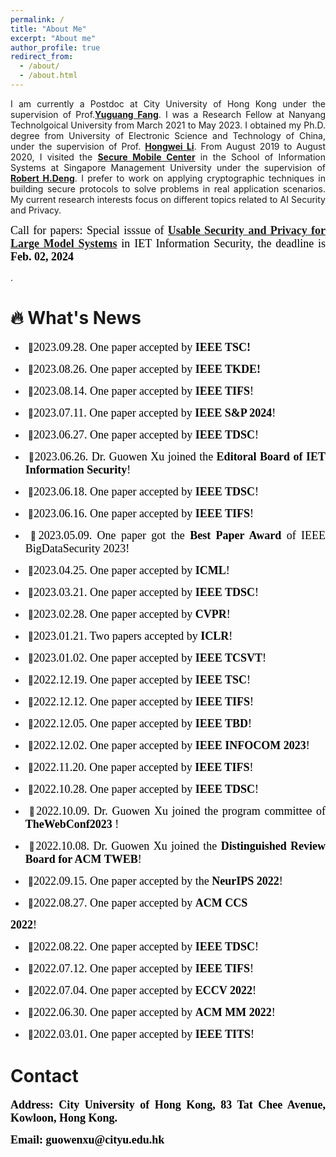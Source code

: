 ```yaml
---
permalink: /
title: "About Me"
excerpt: "About me"
author_profile: true
redirect_from: 
  - /about/
  - /about.html
---
```


<p align="justify">I am currently a Postdoc at City University of Hong Kong under the supervision of Prof.<a href = "https://www.cs.cityu.edu.hk/~yugufang/"><b>Yuguang Fang</b></a>. I was a  Research  Fellow at Nanyang Technolgoical University from March 2021 to May 2023. I obtained my Ph.D. degree from University of Electronic Science and Technology of China, under the supervision of Prof. <a href = "https://scholar.google.com.hk/citations?hl=zh-CN&user=-o6u2gwAAAAJ&view_op=list_works&sortby=pubdate"><b>Hongwei Li</b></a>. From August 2019 to August 2020,  I visited the  <a href = "https://smc.smu.edu.sg/"><b>Secure Mobile Center</b></a> in the School of Information Systems at Singapore Management University under the supervision of <a href = "http://www.mysmu.edu/faculty/robertdeng/"><b>Robert H.Deng</b></a>. I prefer to work on applying cryptographic techniques in building secure protocols to solve problems in real application scenarios. My current research interests focus on different topics related to AI Security and Privacy.</p>

 <p align="justify"> <font face="Times New Roman" color=black size=4> Call for papers: Special isssue of <a href = "https://www.hindawi.com/journals/ietis/si/387822/"> <b>Usable Security and Privacy for Large Model Systems</b></a> in IET Information Security, the deadline is <b>Feb. 02, 2024</b></font></p>.


  🔥 What's News
======
- <p align="justify"> &nbsp;🎉<font face="Times New Roman" color=black size=4>2023.09.28. One paper accepted by <b>IEEE TSC!</b></font></p>
- <p align="justify"> &nbsp;🎉<font face="Times New Roman" color=black size=4>2023.08.26. One paper accepted by <b>IEEE TKDE!</b></font></p>
- <p align="justify">&nbsp;🎉<font face="Times New Roman" color=black size=4>2023.08.14. One paper accepted by <b>IEEE TIFS</b>!</font></p>
-  <p align="justify">&nbsp;🎉<font face="Times New Roman" color=black size=4>2023.07.11. One paper  accepted by  <b>IEEE S&P 2024</b>!</font></p>
-  <p align="justify">&nbsp;🎉<font face="Times New Roman" color=black size=4>2023.06.27. One paper  accepted by  <b>IEEE  TDSC</b>!</font></p>
-  <p align="justify">&nbsp;🎉<font face="Times New Roman" color=black size=4>2023.06.26. Dr. Guowen Xu joined the <b>Editoral Board of  IET Information Security</b>!</font></p> 
-  <p align="justify">&nbsp;🎉<font face="Times New Roman" color=black size=4>2023.06.18. One paper  accepted by  <b>IEEE TDSC</b>!</font></p>
-  <p align="justify">&nbsp;🎉<font face="Times New Roman" color=black size=4>2023.06.16. One paper accepted by  <b>IEEE TIFS</b>!</font></p>
-  <p align="justify">&nbsp;🎉<font face="Times New Roman" color=black size=4>2023.05.09. One paper  got the <b>Best Paper Award</b> of IEEE BigDataSecurity 2023!</font></p>
-  <p align="justify">&nbsp;🎉<font face="Times New Roman" color=black size=4>2023.04.25. One paper  accepted by  <b>ICML</b>!</font></p>
-  <p align="justify">&nbsp;🎉<font face="Times New Roman" color=black size=4>2023.03.21. One paper  accepted by  <b>IEEE TDSC</b>!</font></p>
-  <p align="justify">&nbsp;🎉<font face="Times New Roman" color=black size=4>2023.02.28. One paper accepted by  <b> CVPR</b>!</font></p>
-  <p align="justify">&nbsp;🎉<font face="Times New Roman" color=black size=4>2023.01.21. Two papers accepted by  <b>ICLR</b>!</font></p>
-  <p align="justify">&nbsp;🎉<font face="Times New Roman" color=black size=4>2023.01.02. One paper accepted by  <b>IEEE TCSVT</b>!</font></p>
-  <p align="justify">&nbsp;🎉<font face="Times New Roman" color=black size=4>2022.12.19. One paper accepted by  <b>IEEE  TSC</b>!</font></p>
-  <p align="justify">&nbsp;🎉<font face="Times New Roman" color=black size=4>2022.12.12. One paper accepted by  <b>IEEE TIFS</b>!</font></p>
-  <p align="justify">&nbsp;🎉<font face="Times New Roman" color=black size=4>2022.12.05. One paper accepted by  <b>IEEE TBD</b>!</font></p>
-  <p align="justify">&nbsp;🎉<font face="Times New Roman" color=black size=4>2022.12.02. One paper accepted by  <b>IEEE  INFOCOM 2023</b>!</font></p>
-  <p align="justify">&nbsp;🎉<font face="Times New Roman" color=black size=4>2022.11.20. One paper accepted by  <b>IEEE  TIFS</b>!</font></p>
-  <p align="justify">&nbsp;🎉<font face="Times New Roman" color=black size=4>2022.10.28. One paper  accepted by  <b>IEEE TDSC</b>!</font></p>
-  <p align="justify">&nbsp;🎉<font face="Times New Roman" color=black size=4>2022.10.09. Dr. Guowen Xu joined the program committee of  <b>TheWebConf2023 </b>!</font></p>
-  <p align="justify">&nbsp;🎉<font face="Times New Roman" color=black size=4>2022.10.08. Dr. Guowen Xu joined the  <b>Distinguished Review Board for ACM TWEB</b>!</font></p>
-  <p align="justify">&nbsp;🎉<font face="Times New Roman" color=black size=4>2022.09.15. One paper  accepted by the  <b>NeurIPS 2022</b>!</font></p>
-  <p align="justify">&nbsp;🎉<font face="Times New Roman" color=black size=4>2022.08.27. One paper  accepted by  <b>ACM CCS
2022</b>!</font></p>
-  <p align="justify">&nbsp;🎉<font face="Times New Roman" color=black size=4>2022.08.22. One paper  accepted by  <b>IEEE TDSC</b>!</font></p>
-  <p align="justify">&nbsp;🎉<font face="Times New Roman" color=black size=4>2022.07.12. One paper accepted by  <b>IEEE TIFS</b>!</font></p>
-  <p align="justify">&nbsp;🎉<font face="Times New Roman" color=black size=4>2022.07.04. One paper accepted by  <b>ECCV 2022</b>!</font></p>
-  <p align="justify">&nbsp;🎉<font face="Times New Roman" color=black size=4>2022.06.30. One paper accepted by  <b>ACM MM 2022</b>!</font></p> 
-  <p align="justify">&nbsp;🎉<font face="Times New Roman" color=black size=4>2022.03.01. One paper accepted by  <b>IEEE TITS</b>!</font></p>



Contact
======
<p align="justify"> <font face="Times New Roman" color=black size=4> <b>Address: City University of Hong Kong, 83 Tat Chee Avenue, Kowloon, Hong Kong.</b></font></p>

<p align="justify"> <font face="Times New Roman" color=black size=4> <b>Email: guowenxu@cityu.edu.hk</b></font></p>



